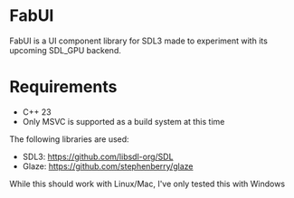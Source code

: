 # FabUI

FabUI is a UI component library for SDL3 made to experiment with its upcoming SDL_GPU backend.

# Requirements

- C++ 23
- Only MSVC is supported as a build system at this time

The following libraries are used:
- SDL3: https://github.com/libsdl-org/SDL
- Glaze: https://github.com/stephenberry/glaze

While this should work with Linux/Mac, I've only tested this with Windows
